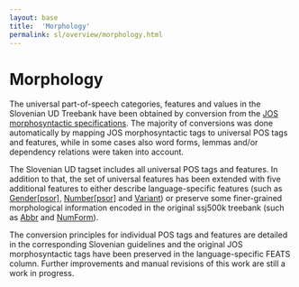 ```yaml
---
layout: base
title:  'Morphology'
permalink: sl/overview/morphology.html
---
```


# Morphology

The universal part-of-speech categories, features and values in the Slovenian UD Treebank have been obtained by conversion from the [JOS morphosyntactic specifications](http://nl.ijs.si/jos/index-en.html). The majority of conversions was done automatically by mapping JOS morphosyntactic tags to universal POS tags and features, while in some cases also word forms, lemmas and/or dependency relations were taken into account.

The Slovenian UD tagset includes all universal POS tags and features. In addition to that, the set of universal features has been extended with five additional features to either describe language-specific features (such as [Gender[psor]](../../sl/feat/Gender-psor.html), [Number[psor]](../../sl/feat/Number-psor.html) and [Variant](../../sl/feat/Variant.html)) or preserve some finer-grained morphological information encoded in the original ssj500k treebank (such as [Abbr](../../sl/feat/Abbr.html) and [NumForm](../../sl/feat/NumForm.html)).

The conversion principles for individual POS tags and features are detailed in the corresponding Slovenian guidelines and the original JOS morphosyntactic tags have been preserved in the language-specific FEATS column. Further improvements and manual revisions of this work are still a work in progress.

